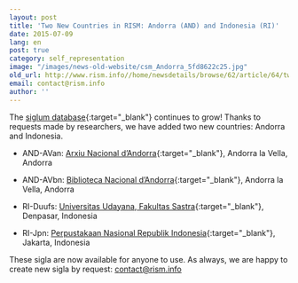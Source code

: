 ```yaml
---
layout: post
title: 'Two New Countries in RISM: Andorra (AND) and Indonesia (RI)'
date: 2015-07-09
lang: en
post: true
category: self_representation
image: "/images/news-old-website/csm_Andorra_5fd8622c25.jpg"
old_url: http://www.rism.info//home/newsdetails/browse/62/article/64/two-new-countries-in-rism-andorra-and-and-indonesia-ri.html
email: contact@rism.info
author: ''
---
```



The [siglum database](http://www.rism.info/en/sigla.html){:target="_blank"} continues to grow! Thanks to requests made by researchers, we have added two new countries: Andorra and Indonesia.



- AND-AVan: [Arxiu Nacional d’Andorra](http://www.cultura.ad/arxiu-nacional-andorra){:target="_blank"}, Andorra la Vella, Andorra

- AND-AVbn: [Biblioteca Nacional d’Andorra](http://www.cultura.ad/biblioteca-nacional-2){:target="_blank"}, Andorra la Vella, Andorra

- RI-Duufs: [Universitas Udayana, Fakultas Sastra](http://www.fs.unud.ac.id/ind/){:target="_blank"}, Denpasar, Indonesia

- RI-Jpn: [Perpustakaan Nasional Republik Indonesia](http://www.pnri.go.id/){:target="_blank"}, Jakarta, Indonesia

These sigla are now available for anyone to use. As always, we are happy to create new sigla by request: [contact@rism.info](mailto:contact@rism.info)



<script type="text/javascript">var switchTo5x=true;</script><script type="text/javascript" src="http://w.sharethis.com/button/buttons.js"></script><script type="text/javascript">stLight.options({publisher: "9b601438-1ce1-49d8-bfd7-9cff5df54c17", doNotHash: false, doNotCopy: false, hashAddressBar: false});</script>
